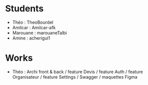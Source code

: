 # Students

- Théo : TheoBourdel
- Amilcar : Amilcar-afk
- Marouane : marouaneTalbi
- Amine : acherigui1

# Works

- Théo : Archi front & back / feature Devis / feature Auth / feature Organisateur / feature Settings / Swagger / maquettes Figma
